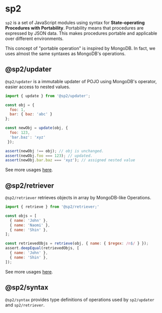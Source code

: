 # sp2
`sp2` is a set of JavaScript modules using syntax for **State-operating Procedures with Portability**.
Portability means that procedures are expressed by JSON data. This makes procedures portable and applicable over different environments.

This concept of "portable operation" is inspired by MongoDB. In fact, we uses almost the same syntaxes as MongoDB's operations.

## @sp2/updater
`@sp2/updater` is a immutable updater of POJO using MongoDB's operator, easier access to nested values.

```js
import { update } from '@sp2/updater';

const obj = {
  foo: 1,
  bar: { baz: 'abc' }
};

const newObj = update(obj, {
  foo: 123,
  'bar.baz': 'xyz'
 });

assert(newObj !== obj); // obj is unchanged.
assert(newObj.foo === 123); // updated.
assert(newObj.bar.baz === 'xyz'); // assigned nested value
```

See more usages [here]().


## @sp2/retriever
`@sp2/retriever` retrieves objects in array by MongoDB-like Operations.

```js
import { retrieve } from '@sp2/retriever;'

const objs = [
  { name: 'John' },
  { name: 'Naomi' },
  { name: 'Shin' },
];

const retrievedObjs = retrieve(obj, { name: { $regex: /n$/ } });
assert.deepEqual(retrievedObjs, [
  { name: 'John' },
  { name: 'Shin' },
]);
```

See more usages [here]().

## @sp2/syntax
`@sp2/syntax` provides type definitions of operations used by `sp2/updater` and `sp2/retriever`.
